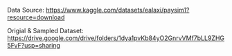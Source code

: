 Data Source: https://www.kaggle.com/datasets/ealaxi/paysim1?resource=download

Origial & Sampled Dataset: https://drive.google.com/drive/folders/1dya1pvKb84yO2GnrvVMf7bLL9ZHG5FvF?usp=sharing
